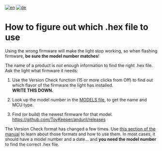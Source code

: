 [![en](https://img.shields.io/badge/lang-en-red)](https://github.com/ToyKeeper/anduril/blob/trunk/docs/which-hex-file.md)
[![de](https://img.shields.io/badge/lang-de-green)](https://github.com/ToyKeeper/anduril/blob/trunk/docs/which-hex-file.de.md)

# How to figure out which .hex file to use

Using the wrong firmware will make the light stop working, so when flashing
firmware, **be sure the model number matches**!

The name of a product is *not* enough information to find the right .hex
file.  Ask the light what firmware it needs:

1. Use the Version Check function (15 or more clicks from Off) to find out
   which flavor of the firmware the light has installed.  
   **WRITE THIS DOWN.**

2. Look up the model number in the [MODELS file](../MODELS),
   to get the name and MCU type.

3. Find (or build) the newest firmware for that model.  
   https://github.com/ToyKeeper/anduril/releases

The Version Check format has changed a few times.  Use
[this section of the manual](anduril-manual.md#Version_Check_Formats)
to learn about those formats and how to use them.  In most cases, it should
have a model number and a date... and **you need the model number** to find
the correct .hex file.

